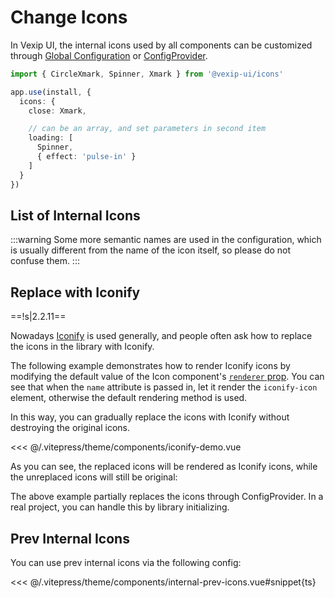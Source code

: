 # Change Icons

In Vexip UI, the internal icons used by all components can be customized through [Global Configuration](/en-US/guide/global-config#internal-icons) or [ConfigProvider](/en-US/component/config-provider).

```ts
import { CircleXmark, Spinner, Xmark } from '@vexip-ui/icons'

app.use(install, {
  icons: {
    close: Xmark,

    // can be an array, and set parameters in second item
    loading: [
      Spinner,
      { effect: 'pulse-in' }
    ]
  }
})
```

## List of Internal Icons

:::warning
Some more semantic names are used in the configuration, which is usually different from the name of the icon itself, so please do not confuse them.
:::

<InternalIcons></InternalIcons>

## Replace with Iconify

==!s|2.2.11==

Nowadays [Iconify](https://iconify.design/) is used generally, and people often ask how to replace the icons in the library with Iconify.

The following example demonstrates how to render Iconify icons by modifying the default value of the Icon component's [`renderer` prop](/en-US/component/icon#icon-props). You can see that when the `name` attribute is passed in, let it render the `iconify-icon` element, otherwise the default rendering method is used.

In this way, you can gradually replace the icons with Iconify without destroying the original icons.

<<< @/.vitepress/theme/components/iconify-demo.vue

As you can see, the replaced icons will be rendered as Iconify icons, while the unreplaced icons will still be original:

<IconifyDemo></IconifyDemo>

The above example partially replaces the icons through ConfigProvider. In a real project, you can handle this by library initializing.

## Prev Internal Icons

<InternalPrevIcons></InternalPrevIcons>

You can use prev internal icons via the following config:

<<< @/.vitepress/theme/components/internal-prev-icons.vue#snippet{ts}
